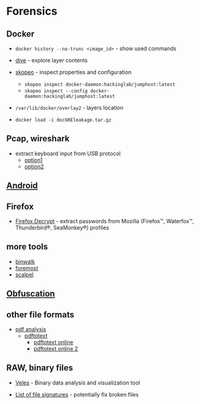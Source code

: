 # Forensics

## Docker

- `docker history --no-trunc <image_id>` - show used commands
- [dive](https://github.com/wagoodman/dive) - explore layer contents
- [skopeo](https://github.com/containers/skopeo) - inspect properties and configuration
  - `skopeo inspect docker-daemon:hackinglab/jumphost:latest`
  - `skopeo inspect --config docker-daemon:hackinglab/jumphost:latest`
- `/var/lib/docker/overlay2` - layers location

- `docker load -i dockREleakage.tar.gz`

## Pcap, wireshark

- extract keyboard input from USB protocol
  - [option1](pcap/parse-keyboard-1.py)
  - [option2](pcap/parse-keyboard-2.py)

## [Android](./android.md)

## Firefox

- [Firefox Decrypt](https://github.com/unode/firefox_decrypt) - extract passwords from Mozilla (Firefox™, Waterfox™, Thunderbird®, SeaMonkey®) profiles

## more tools

- [binwalk](https://github.com/ReFirmLabs/binwalk)
- [foremost](https://www.kali.org/tools/foremost/#tool-documentation)
- [scalpel](https://github.com/sleuthkit/scalpel)

## [Obfuscation](./obfuscation.md)

## other file formats

- [pdf analysis](https://book.hacktricks.xyz/generic-methodologies-and-resources/basic-forensic-methodology/specific-software-file-type-tricks/pdf-file-analysis)
  - [pdftotext](https://github.com/spatie/pdf-to-text)
    - [pdftotext online](https://smallpdf.com/blog/pdf-to-text)
    - [pdftotext online 2](https://pdftotext.com/)

## RAW, binary files

- [Veles](https://github.com/codilime/veles) - Binary data analysis and visualization tool

- [List of file signatures](https://en.wikipedia.org/wiki/List_of_file_signatures) - potentially fix broken files
